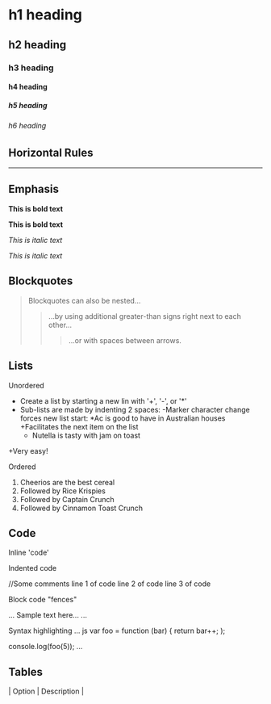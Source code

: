 # h1 heading
## h2 heading
### h3 heading
#### h4 heading
##### h5 heading
###### h6 heading

## Horizontal Rules

----

## Emphasis

**This is bold text**

__This is bold text__

*This is italic text*

_This is italic text_

## Blockquotes

> Blockquotes can also be nested...
>>...by using additional greater-than signs right next to each other...
> > > ...or with spaces between arrows.

## Lists

Unordered

+ Create a list by starting a new lin with '+', '-', or '*'
+ Sub-lists are made by indenting 2 spaces:
  -Marker character change forces new list start:
  *Ac is good to have in Australian houses
  +Facilitates the next item on the list
  - Nutella is tasty with jam on toast

+Very easy!

Ordered

1. Cheerios are the best cereal
2. Followed by Rice Krispies
3. Followed by Captain Crunch
4. Followed by Cinnamon Toast Crunch


## Code

Inline 'code'

Indented code

  //Some comments
  line 1 of code
  line 2 of code
  line 3 of code


Block code "fences"

...
Sample text here...
...

Syntax highlighting
...
js
var foo = function (bar) {
return bar++;
);

console.log(foo(5));
...

## Tables
| Option | Description |
